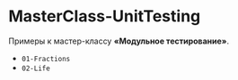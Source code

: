 # MasterClass-UnitTesting

Примеры к мастер-классу **«Модульное тестирование»**.

  - `01-Fractions`
  - `02-Life`
